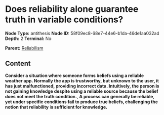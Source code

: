 # Does reliability alone guarantee truth in variable conditions?

**Node Type:** antithesis
**Node ID:** 58f09ec8-68e7-44e6-b1da-46de1aa032ad
**Depth:** 2
**Terminal:** No

**Parent:** [Reliabilism](reliabilism.md)

## Content

**Consider a situation where someone forms beliefs using a reliable weather app. Normally the app is trustworthy, but unknown to the user, it has just malfunctioned, providing incorrect data. Intuitively, the person is not gaining knowledge despite using a reliable source because the belief does not meet the truth condition.**, **A process can generally be reliable, yet under specific conditions fail to produce true beliefs, challenging the notion that reliability is sufficient for knowledge.**

